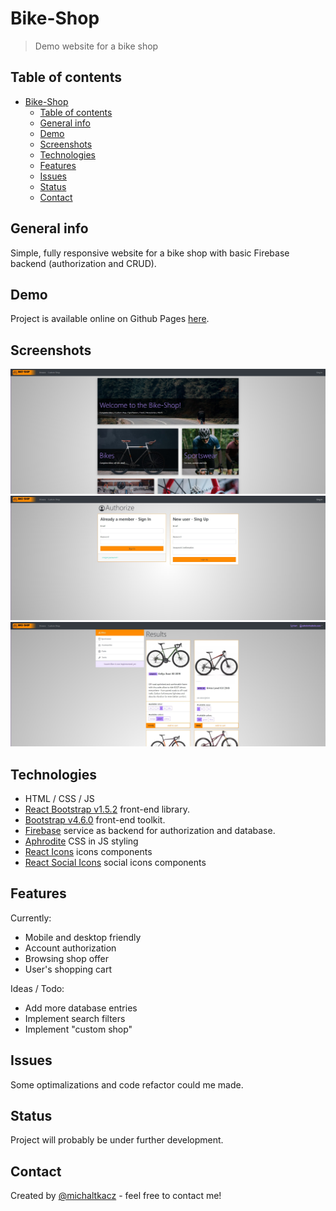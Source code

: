 # Bike-Shop

> Demo website for a bike shop

## Table of contents

- [Bike-Shop](#bike-shop)
  - [Table of contents](#table-of-contents)
  - [General info](#general-info)
  - [Demo](#demo)
  - [Screenshots](#screenshots)
  - [Technologies](#technologies)
  - [Features](#features)
  - [Issues](#issues)
  - [Status](#status)
  - [Contact](#contact)

## General info

Simple, fully responsive website for a bike shop with basic Firebase backend (authorization and CRUD).

## Demo

Project is available online on Github Pages [here](https://michaltkacz.github.io/bike-shop/).

## Screenshots

![](./images/image1.jpg)
![](./images/image2.jpg)
![](./images/image3.jpg)

## Technologies

- HTML / CSS / JS
- [React Bootstrap v1.5.2](https://react-bootstrap.github.io/) front-end library.
- [Bootstrap v4.6.0](https://getbootstrap.com/) front-end toolkit.
- [Firebase](https://firebase.google.com/) service as backend for authorization and database.
- [Aphrodite](https://github.com/Khan/aphrodite) CSS in JS styling
- [React Icons](https://react-icons.github.io/react-icons/) icons components
- [React Social Icons](https://www.npmjs.com/package/react-social-icons) social icons components

## Features

Currently:

- Mobile and desktop friendly
- Account authorization
- Browsing shop offer
- User's shopping cart

Ideas / Todo:

- Add more database entries
- Implement search filters
- Implement "custom shop"

## Issues

Some optimalizations and code refactor could me made.

## Status

Project will probably be under further development.

## Contact

Created by [@michaltkacz](https://github.com/michaltkacz) - feel free to contact me!
